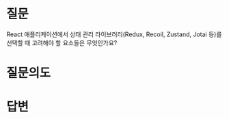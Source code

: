 # 질문
React 애플리케이션에서 상태 관리 라이브러리(Redux, Recoil, Zustand, Jotai 등)를 선택할 때 고려해야 할 요소들은 무엇인가요?

# 질문의도


# 답변